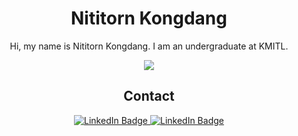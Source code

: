 <div align="center">

# Nititorn Kongdang

Hi, my name is Nititorn Kongdang. I am an undergraduate at KMITL.
<p align="center">
    <a href="https://skillicons.dev">
      <img src="https://skillicons.dev/icons?i=js,py,html,css,cpp,php,express,mongodb,mysql,nodejs,bootstrap,react,raspberrypi,opencv,tensorflow,firebase,linux,postman">
    </a>
</p>






## Contact
  <a href="https://www.linkedin.com/in/%E0%B8%99%E0%B8%B4%E0%B8%95%E0%B8%B4%E0%B8%98%E0%B8%A3-%E0%B8%81%E0%B8%AD%E0%B8%87%E0%B9%81%E0%B8%94%E0%B8%87-855235136/">
    <img src="https://img.shields.io/badge/-LinkedIn-red" alt="LinkedIn Badge"/>
  </a>
  <a href="https://www.facebook.com/profile.php?id=100016643208209">
    <img src="https://img.shields.io/badge/-Facebook-blue" alt="LinkedIn Badge"/>
  </a>

</div>
